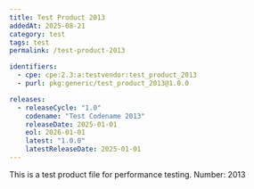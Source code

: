 ```yaml
---
title: Test Product 2013
addedAt: 2025-08-21
category: test
tags: test
permalink: /test-product-2013

identifiers:
  - cpe: cpe:2.3:a:testvendor:test_product_2013
  - purl: pkg:generic/test_product_2013@1.0.0

releases:
  - releaseCycle: "1.0"
    codename: "Test Codename 2013"
    releaseDate: 2025-01-01
    eol: 2026-01-01
    latest: "1.0.0"
    latestReleaseDate: 2025-01-01
---
```


This is a test product file for performance testing. Number: 2013
